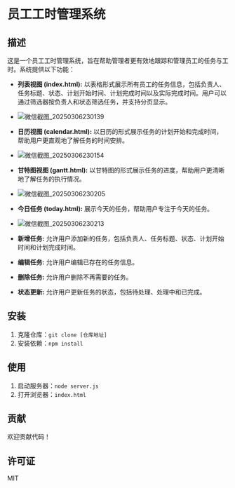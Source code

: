 # 员工工时管理系统

## 描述

这是一个员工工时管理系统，旨在帮助管理者更有效地跟踪和管理员工的任务与工时。系统提供以下功能：

*   **列表视图 (index.html):**  以表格形式展示所有员工的任务信息，包括负责人、任务标题、状态、计划开始时间、计划完成时间以及实际完成时间。用户可以通过筛选器按负责人和状态筛选任务，并支持分页显示。
*   ![微信截图_20250306230139](https://github.com/user-attachments/assets/4af29b9c-ff95-451a-8149-b9c0233600ea)

*   **日历视图 (calendar.html):**  以日历的形式展示任务的计划开始和完成时间，帮助用户更直观地了解任务的时间安排。
*   ![微信截图_20250306230154](https://github.com/user-attachments/assets/3b6cf2b4-10a4-483f-9b04-e62634d68e06)

*   **甘特图视图 (gantt.html):**  以甘特图的形式展示任务的进度，帮助用户更清晰地了解任务的执行情况。
*   ![微信截图_20250306230205](https://github.com/user-attachments/assets/c2e3650f-e7e5-4082-a9ad-8232c63207ad)

*   **今日任务 (today.html):**  展示今天的任务，帮助用户专注于今天的任务。
*   ![微信截图_20250306230213](https://github.com/user-attachments/assets/b24104a8-4ebc-480f-99a7-6867fd118e9f)

*   **新增任务:**  允许用户添加新的任务，包括负责人、任务标题、状态、计划开始时间和计划完成时间。
*   **编辑任务:**  允许用户编辑已存在的任务信息。
*   **删除任务:**  允许用户删除不再需要的任务。
*   **状态更新:**  允许用户更新任务的状态，包括待处理、处理中和已完成。

## 安装

1.  克隆仓库：`git clone [仓库地址]`
2.  安装依赖：`npm install`

## 使用

1.  启动服务器：`node server.js`
2.  打开浏览器：`index.html`

## 贡献

欢迎贡献代码！

## 许可证

MIT
